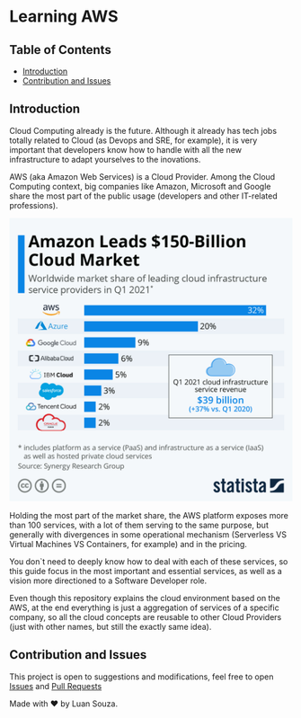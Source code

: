 # Learning AWS

## Table of Contents

- [Introduction](#introduction)
- [Contribution and Issues](#contribution-and-issues)

## Introduction

Cloud Computing already is the future. Although it already has tech jobs totally related to Cloud (as Devops and SRE, for example), it is very important that developers know how to handle with all the new infrastructure to adapt yourselves to the inovations.

AWS (aka Amazon Web Services) is a Cloud Provider. Among the Cloud Computing context, big companies like Amazon, Microsoft and Google share the most part of the public usage (developers and other IT-related professions).

<p align="center">
<img src="./.github/cloud_providers_market_share.jpeg" alt="https://www.statista.com/chart/18819/worldwide-market-share-of-leading-cloud-infrastructure-service-providers/">
</p>

Holding the most part of the market share, the AWS platform exposes more than 100 services, with a lot of them serving to the same purpose, but generally with divergences in some operational mechanism (Serverless VS Virtual Machines VS Containers, for example) and in the pricing.

You don`t need to deeply know how to deal with each of these services, so this guide focus in the most important and essential services, as well as a vision more directioned to a Software Developer role.

Even though this repository explains the cloud environment based on the AWS, at the end everything is just a aggregation of services of a specific company, so all the cloud concepts are reusable to other Cloud Providers (just with other names, but still the exactly same idea).

## Contribution and Issues

This project is open to suggestions and modifications, feel free to open [Issues](https://github.com/LuanSilveiraSouza/learning-aws/issues) and [Pull Requests](https://github.com/LuanSilveiraSouza/learning-aws/pulls)

Made with :heart: by Luan Souza.